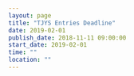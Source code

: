 ```yaml
---
layout: page
title: "TJYS Entries Deadline"
date: 2019-02-01
publish_date: 2018-11-11 09:00:00
start_date: 2019-02-01
time: ""
location: ""
---
```



